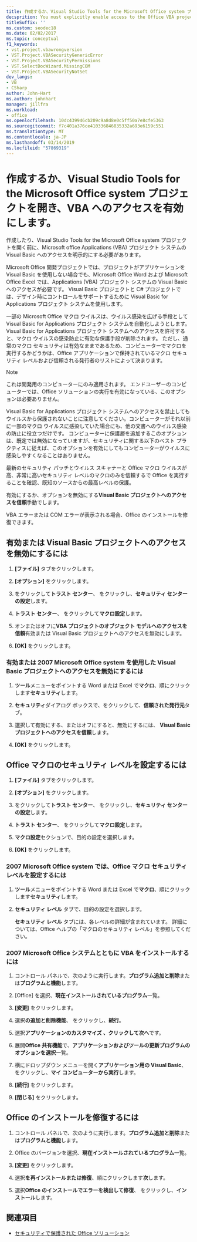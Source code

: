 ```yaml
---
title: 作成するか、Visual Studio Tools for the Microsoft Office system プロジェクトを開き、VBA へのアクセスを有効にします。
decsprition: You must explicitly enable access to the Office VBA project system before you can create or open a Visual Studio Tools for Office system project
titleSuffix: ''
ms.custom: seodec18
ms.date: 02/02/2017
ms.topic: conceptual
f1_keywords:
- vst.project.vbawrongversion
- VST.Project.VBASecurityGenericError
- VST.Project.VBASecurityPermissions
- VST.SelectDocWizard.MissingCOM
- VST.Project.VBASecurityNotSet
dev_langs:
- VB
- CSharp
author: John-Hart
ms.author: johnhart
manager: jillfra
ms.workload:
- office
ms.openlocfilehash: 10dc439946cb209c9a8d8e0c5ff50a7e8cfe5363
ms.sourcegitcommit: f7c401a376ce410336846835332a693e6159c551
ms.translationtype: MT
ms.contentlocale: ja-JP
ms.lasthandoff: 03/14/2019
ms.locfileid: "57869319"
---
```

# <a name="enable-access-to-vba-to-create-or-open-a-visual-studio-tools-for-the-microsoft-office-system-project"></a>作成するか、Visual Studio Tools for the Microsoft Office system プロジェクトを開き、VBA へのアクセスを有効にします。

作成したり、Visual Studio Tools for the Microsoft Office system プロジェクトを開く前に、Microsoft office Applications (VBA) プロジェクト システムの Visual Basic へのアクセスを明示的にする必要があります。

 Microsoft Office 開発プロジェクトでは、プロジェクトがアプリケーションを Visual Basic を使用しない場合でも、Microsoft Office Word および Microsoft Office Excel では、Applications (VBA) プロジェクト システムの Visual Basic へのアクセスが必要です。 Visual Basic プロジェクトと C# プロジェクトでは、デザイン時にコントロールをサポートするために Visual Basic for Applications プロジェクト システムを使用します。

 一部の Microsoft Office マクロ ウイルスは、ウイルス感染を広げる手段として Visual Basic for Applications プロジェクト システムを自動化しようとします。 Visual Basic for Applications プロジェクト システムへのアクセスを許可すると、マクロ ウイルスの感染防止に有効な保護手段が削除されます。 ただし、通常のマクロ セキュリティは有効なままであるため、コンピューターでマクロを実行するかどうかは、Office アプリケーションで保持されているマクロ セキュリティ レベルおよび信頼される発行者のリストによって決まります。

> [!NOTE]
> これは開発用のコンピューターにのみ適用されます。 エンドユーザーのコンピューターでは、Office ソリューションの実行を有効になっている、このオプションは必要ありません。

 Visual Basic for Applications プロジェクト システムへのアクセスを禁止してもウイルスから保護されないことに注意してください。コンピューターがそれ以前に一部のマクロ ウイルスに感染していた場合にも、他の文書へのウイルス感染の防止に役立つだけです。 コンピューターに保護層を追加するこのオプションは、既定では無効になっていますが、セキュリティに関する以下のベスト プラクティスに従えば、このオプションを有効にしてもコンピューターがウイルスに感染しやすくなることはありません。

 最新のセキュリティ パッチとウイルス スキャナーと Office マクロ ウイルスが高、非常に高いセキュリティ レベルのマクロのみを信頼するで Office を実行することを確認、既知のソースからの最高レベルの保護。

 有効にするか、オプションを無効にする**Visual Basic プロジェクトへのアクセスを信頼**手動でします。

 VBA エラーまたは COM エラーが表示される場合、Office のインストールを修復できます。

## <a name="to-enable-or-disable-access-to-visual-basic-projects"></a>有効または Visual Basic プロジェクトへのアクセスを無効にするには

1. **[ファイル]** タブをクリックします。

2. **[オプション]** をクリックします。

3. をクリックして**トラスト センター**、 をクリックし、**セキュリティ センターの設定**します。

4. **トラスト センター**、 をクリックして**マクロ設定**します。

5. オンまたはオフに**VBA プロジェクトのオブジェクト モデルへのアクセスを信頼**有効または Visual Basic プロジェクトへのアクセスを無効にします。

6. **[OK]** をクリックします。

### <a name="to-enable-or-disable-access-to-visual-basic-projects-with-the-2007-microsoft-office-system"></a>有効または 2007 Microsoft Office system を使用した Visual Basic プロジェクトへのアクセスを無効にするには

1. **ツール**メニューをポイントする Word または Excel で**マクロ**、順にクリックします**セキュリティ**します。

2. **セキュリティ**ダイアログ ボックスで、をクリックして、**信頼された発行元**タブ。

3. 選択して有効にする、またはオフにすると、無効にするには、 **Visual Basic プロジェクトへのアクセスを信頼**します。

4. **[OK]** をクリックします。

## <a name="to-set-your-office-macro-security-level"></a>Office マクロのセキュリティ レベルを設定するには

1. **[ファイル]** タブをクリックします。

2. **[オプション]** をクリックします。

3. をクリックして**トラスト センター**、 をクリックし、**セキュリティ センターの設定**します。

4. **トラスト センター**、 をクリックして**マクロ設定**します。

5. **マクロ設定**セクションで、目的の設定を選択します。

6. **[OK]** をクリックします。

### <a name="to-set-your-office-macro-security-level-with-the-2007-microsoft-office-system"></a>2007 Microsoft Office system では、Office マクロ セキュリティ レベルを設定するには

1. **ツール**メニューをポイントする Word または Excel で**マクロ**、順にクリックします**セキュリティ**します。

2. **セキュリティ レベル** タブで、目的の設定を選択します。

    **セキュリティ レベル** タブには、各レベルの詳細が含まれています。 詳細については、Office ヘルプの「マクロのセキュリティ レベル」を参照してください。

### <a name="to-install-vba-with-the-2007-microsoft-office-system"></a>2007 Microsoft Office システムとともに VBA をインストールするには

1. コントロール パネルで、次のように実行します。**プログラム追加と削除**または**プログラムと機能**します。

2. [Office] を選択、**現在インストールされているプログラム**一覧。

3. **[変更]** をクリックします。

4. 選択**の追加と削除機能**、 をクリックし、**続行**。

5. 選択**アプリケーションのカスタマイズ **、クリックして**次へ**です。

6. 展開**Office 共有機能**で、**アプリケーションおよびツールの更新プログラムのオプションを選択**一覧。

7. 横にドロップダウン メニューを開く**アプリケーション用の Visual Basic**、 をクリックし、**マイ コンピューターから実行**します。

8. **[続行]** をクリックします。

9. **[閉じる]** をクリックします。

## <a name="to-repair-your-installation-of-office"></a>Office のインストールを修復するには

1. コントロール パネルで、次のように実行します。**プログラム追加と削除**または**プログラムと機能**します。

2. Office のバージョンを選択、**現在インストールされているプログラム**一覧。

3. **[変更]** をクリックします。

4. 選択**を再インストールまたは修復**、順にクリックします**次**します。

5. 選択**Office のインストールでエラーを検出して修復**、 をクリックし、**インストール**します。

## <a name="see-also"></a>関連項目
- [セキュリティで保護された Office ソリューション](../vsto/securing-office-solutions.md)
